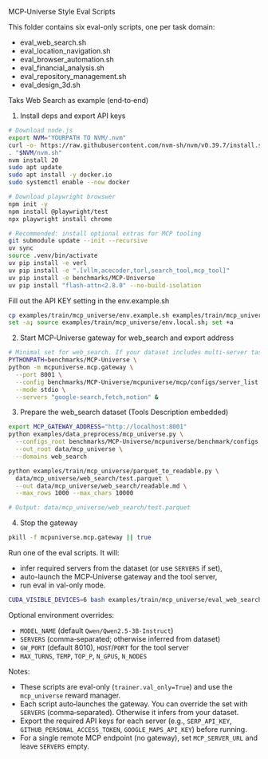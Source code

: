 MCP‑Universe Style Eval Scripts

This folder contains six eval-only scripts, one per task domain:

- eval_web_search.sh
- eval_location_navigation.sh
- eval_browser_automation.sh
- eval_financial_analysis.sh
- eval_repository_management.sh
- eval_design_3d.sh

Taks Web Search as example (end‑to‑end)

1) Install deps and export API keys

```bash
# Download node.js
export NVM="YOURPATH TO NVM/.nvm"
curl -o- https://raw.githubusercontent.com/nvm-sh/nvm/v0.39.7/install.sh | bash
. "$NVM/nvm.sh"
nvm install 20
sudo apt update
sudo apt install -y docker.io
sudo systemctl enable --now docker
```

```bash
# Download playwright browswer
npm init -y               
npm install @playwright/test
npx playwright install chrome
```

```bash
# Recommended: install optional extras for MCP tooling
git submodule update --init --recursive
uv sync
source .venv/bin/activate
uv pip install -e verl
uv pip install -e ".[vllm,acecoder,torl,search_tool,mcp_tool]"
uv pip install -e benchmarks/MCP-Universe
uv pip install "flash-attn<2.8.0" --no-build-isolation
```
Fill out the API KEY setting in the env.example.sh

```bash
cp examples/train/mcp_universe/env.example.sh examples/train/mcp_universe/env.local.sh
set -a; source examples/train/mcp_universe/env.local.sh; set +a
```

2) Start MCP‑Universe gateway for web_search and export address

```bash
# Minimal set for web_search. If your dataset includes multi‑server tasks.
PYTHONPATH=benchmarks/MCP-Universe \
python -m mcpuniverse.mcp.gateway \
  --port 8001 \
  --config benchmarks/MCP-Universe/mcpuniverse/mcp/configs/server_list.json \
  --mode stdio \
  --servers "google-search,fetch,notion" &
```

3) Prepare the web_search dataset (Tools Description embedded)

```bash
export MCP_GATEWAY_ADDRESS="http://localhost:8001"
python examples/data_preprocess/mcp_universe.py \
  --configs_root benchmarks/MCP-Universe/mcpuniverse/benchmark/configs \
  --out_root data/mcp_universe \
  --domains web_search 

python examples/train/mcp_universe/parquet_to_readable.py \
  data/mcp_universe/web_search/test.parquet \
  --out data/mcp_universe/web_search/readable.md \
  --max_rows 1000 --max_chars 10000

# Output: data/mcp_universe/web_search/test.parquet
```

4) Stop the gateway

```bash
pkill -f mcpuniverse.mcp.gateway || true
```

Run one of the eval scripts. It will:
- infer required servers from the dataset (or use `SERVERS` if set),
- auto-launch the MCP‑Universe gateway and the tool server,
- run eval in val-only mode.

```bash
CUDA_VISIBLE_DEVICES=6 bash examples/train/mcp_universe/eval_web_search.sh
```

Optional environment overrides:
- `MODEL_NAME` (default `Qwen/Qwen2.5-3B-Instruct`)
- `SERVERS` (comma‑separated; otherwise inferred from dataset)
- `GW_PORT` (default 8010), `HOST`/`PORT` for the tool server
- `MAX_TURNS`, `TEMP`, `TOP_P`, `N_GPUS`, `N_NODES`

Notes:
- These scripts are eval-only (`trainer.val_only=True`) and use the `mcp_universe` reward manager.
- Each script auto‑launches the gateway. You can override the set with `SERVERS` (comma‑separated). Otherwise it infers from your dataset.
- Export the required API keys for each server (e.g., `SERP_API_KEY`, `GITHUB_PERSONAL_ACCESS_TOKEN`, `GOOGLE_MAPS_API_KEY`) before running.
- For a single remote MCP endpoint (no gateway), set `MCP_SERVER_URL` and leave `SERVERS` empty.
